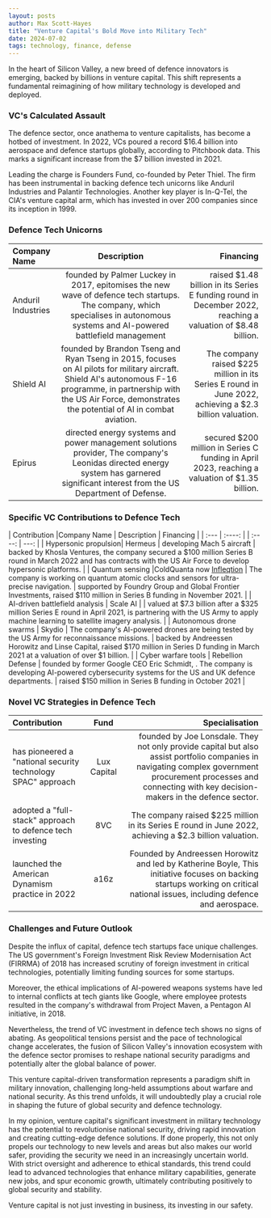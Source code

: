 ```yaml
---
layout: posts
author: Max Scott-Hayes
title: "Venture Capital's Bold Move into Military Tech"
date: 2024-07-02
tags: technology, finance, defense
---
```

In the heart of Silicon Valley, a new breed of defence innovators is emerging, backed by billions in venture capital. This shift represents a fundamental reimagining of how military technology is developed and deployed.

### VC's Calculated Assault

The defence sector, once anathema to venture capitalists, has become a hotbed of investment. In 2022, VCs poured a record $16.4 billion into aerospace and defence startups globally, according to Pitchbook data. This marks a significant increase from the $7 billion invested in 2021.

Leading the charge is Founders Fund, co-founded by Peter Thiel. The firm has been instrumental in backing defence tech unicorns like Anduril Industries and Palantir Technologies. Another key player is In-Q-Tel, the CIA's venture capital arm, which has invested in over 200 companies since its inception in 1999.

### Defence Tech Unicorns

| Company Name | Description | Financing |
| :---        |    :----:   |          ---: |
| Anduril Industries      | founded by Palmer Luckey in 2017, epitomises the new wave of defence tech startups. The company, which specialises in autonomous systems and AI-powered battlefield management       | raised $1.48 billion in its Series E funding round in December 2022, reaching a valuation of $8.48 billion.  |
| Shield AI   | founded by Brandon Tseng and Ryan Tseng in 2015, focuses on AI pilots for military aircraft.  Shield AI's autonomous F-16 programme, in partnership with the US Air Force, demonstrates the potential of AI in combat aviation.        | The company raised $225 million in its Series E round in June 2022, achieving a $2.3 billion valuation.  |
| Epirus      | directed energy systems and power management solutions provider,  The company's Leonidas directed energy system has garnered significant interest from the US Department of Defense.       | secured $200 million in Series C funding in April 2023, reaching a valuation of $1.35 billion.   |

### Specific VC Contributions to Defence Tech

| Contribution |Company Name | Description | Financing |
| :---      |    :----:   |    |    :----:   |          ---: |
| Hypersonic propulsion| Hermeus | developing Mach 5 aircraft | backed by Khosla Ventures, the company secured a $100 million Series B round in March 2022 and has contracts with the US Air Force to develop hypersonic platforms. |
| Quantum sensing |ColdQuanta now [Infleqtion](https://www.infleqtion.com) | The company is working on quantum atomic clocks and sensors for ultra-precise navigation. | supported by Foundry Group and Global Frontier Investments, raised $110 million in Series B funding in November 2021. |
| AI-driven battlefield analysis | Scale AI |  | valued at $7.3 billion after a $325 million Series E round in April 2021, is partnering with the US Army to apply machine learning to satellite imagery analysis. |
| Autonomous drone swarms | Skydio | The company's AI-powered drones are being tested by the US Army for reconnaissance missions. | backed by Andreessen Horowitz and Linse Capital, raised $170 million in Series D funding in March 2021 at a valuation of over $1 billion. |
| Cyber warfare tools | Rebellion Defense |  founded by former Google CEO Eric Schmidt, . The company is developing AI-powered cybersecurity systems for the US and UK defence departments. | raised $150 million in Series B funding in October 2021 |

### Novel VC Strategies in Defence Tech

| Contribution | Fund | Specialisation |
| :---        |    :----:   |          ---: |
| has pioneered a "national security technology SPAC" approach | Lux Capital | founded by Joe Lonsdale. They not only provide capital but also assist portfolio companies in navigating complex government procurement processes and connecting with key decision-makers in the defence sector. |
| adopted a "full-stack" approach to defence tech investing | 8VC | The company raised $225 million in its Series E round in June 2022, achieving a $2.3 billion valuation.  |
| launched the American Dynamism practice in 2022 | a16z | Founded by Andreessen Horowitz and led by Katherine Boyle, This initiative focuses on backing startups working on critical national issues, including defence and aerospace. |

### Challenges and Future Outlook

Despite the influx of capital, defence tech startups face unique challenges. The US government's Foreign Investment Risk Review Modernisation Act (FIRRMA) of 2018 has increased scrutiny of foreign investment in critical technologies, potentially limiting funding sources for some startups.

Moreover, the ethical implications of AI-powered weapons systems have led to internal conflicts at tech giants like Google, where employee protests resulted in the company's withdrawal from Project Maven, a Pentagon AI initiative, in 2018.

Nevertheless, the trend of VC investment in defence tech shows no signs of abating. As geopolitical tensions persist and the pace of technological change accelerates, the fusion of Silicon Valley's innovation ecosystem with the defence sector promises to reshape national security paradigms and potentially alter the global balance of power.

This venture capital-driven transformation represents a paradigm shift in military innovation, challenging long-held assumptions about warfare and national security. As this trend unfolds, it will undoubtedly play a crucial role in shaping the future of global security and defence technology. 

In my opinion, venture capital's significant investment in military technology has the potential to revolutionise national security, driving rapid innovation and creating cutting-edge defence solutions. If done properly, this not only propels our technology to new levels and areas but also makes our world safer, providing the security we need in an increasingly uncertain world. With strict oversight and adherence to ethical standards, this trend could lead to advanced technologies that enhance military capabilities, generate new jobs, and spur economic growth, ultimately contributing positively to global security and stability. 

Venture capital is not just investing in business, its investing in our safety. 